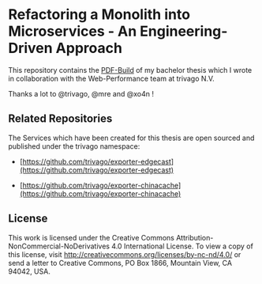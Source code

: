 # Refactoring a Monolith into Microservices - An Engineering-Driven Approach

This repository contains the [PDF-Build](./bachelor_thesis-thorsten_klein.pdf) of my bachelor thesis which I wrote in collaboration with the Web-Performance team at trivago N.V.

Thanks a lot to @trivago, @mre and @xo4n !

## Related Repositories

The Services which have been created for this thesis are open sourced and published under the trivago namespace:

- [https://github.com/trivago/exporter-edgecast](https://github.com/trivago/exporter-edgecast)

- [https://github.com/trivago/exporter-chinacache](https://github.com/trivago/exporter-chinacache)

## License

This work is licensed under the Creative Commons Attribution-NonCommercial-NoDerivatives 4.0 International License. To view a copy of this license, visit http://creativecommons.org/licenses/by-nc-nd/4.0/ or send a letter to Creative Commons, PO Box 1866, Mountain View, CA 94042, USA.
